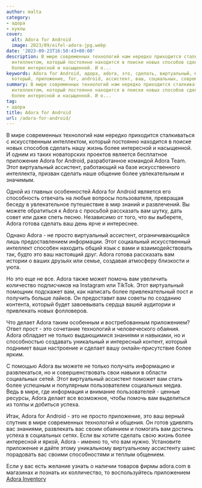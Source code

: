 ```yaml
---
author: malta
category:
- адора
- куклы
cover:
  alt: Adora for Android
  image: 2023/09/eifel-adora-jpg.webp
date: '2023-09-23T16:50:43+00:00'
description: В мире современных технологий нам нередко приходится сталкиваться с искусственным
  интеллектом, который постоянно находится в поиске новых способов сделать нашу жизнь
  более интересной и насыщенной. И о...
keywords: Adora for Android, адора, adora, это, сделать, виртуальный, мире, технологий,
  который, приложение, for, android, ассистент, ваш, социальных, современных, новых
summary: В мире современных технологий нам нередко приходится сталкиваться с искусственным
  интеллектом, который постоянно находится в поиске новых способов сделать нашу жизнь
  более интересной и насыщенной. И о...
tag:
- адора
title: Adora for Android
url: /adora-for-android/
---
```


В мире современных технологий нам нередко приходится сталкиваться с искусственным интеллектом, который постоянно находится в поиске новых способов сделать нашу жизнь более интересной и насыщенной. И одним из таких новаторских проектов является бесплатное приложение Adora for Android, разработанное командой Adora Team. Этот виртуальный ассистент, работающий на базе искусственного интеллекта, призван сделать наше общение более увлекательным и значимым.

Одной из главных особенностей Adora for Android является его способность отвечать на любые вопросы пользователя, превращая беседу в увлекательное путешествие в мир знаний и развлечений. Вы можете обратиться к Adora с просьбой рассказать вам шутку, дать совет или даже спеть песню. Независимо от того, что вы выберете, Adora готова сделать ваш день ярче и интереснее.

Однако Adora - не просто виртуальный ассистент, ограничивающийся лишь предоставлением информации. Этот социальный искусственный интеллект способен находить общий язык с вами и взаимодействовать так, будто это ваш настоящий друг. Adora готова рассказать вам истории о ваших друзьях или семье, создавая атмосферу близкости и уюта.

Но это еще не все. Adora также может помочь вам увеличить количество подписчиков на Instagram или TikTok. Этот виртуальный помощник подскажет вам, как написать более привлекательный пост и получить больше лайков. Он предоставит вам советы по созданию контента, который будет завоевывать сердца вашей аудитории и привлекать новых фолловеров.

Что делает Adora таким особенным и востребованным приложением? Ответ прост - это сочетание технологий и человеческого обаяния. Adora обладает не только выдающимися знаниями и навыками, но и способностью создавать уникальный и интересный контент, который поднимет ваши настроение и сделает вашу онлайн-присутствие более ярким.

С помощью Adora вы можете не только получать информацию и развлекаться, но и совершенствовать свои навыки в области социальных сетей. Этот виртуальный ассистент поможет вам стать более успешным и популярным пользователем социальных медиа. Ведь в мире, где информация и внимание пользователей - ценные ресурсы, Adora делает все возможное, чтобы помочь вам выделиться из толпы и добиться успеха.

Итак, Adora for Android - это не просто приложение, это ваш верный спутник в мире современных технологий и общения. Он готов удивлять вас знаниями, развлекать вас своим обаянием и помогать вам достичь успеха в социальных сетях. Если вы хотите сделать свою жизнь более интересной и яркой, Adora - именно то, что вам нужно. Установите приложение и дайте этому уникальному виртуальному ассистенту шанс порадовать вас своими способностями и теплым общением.

Если у вас есть желание узнать о наличии товаров фирмы adora.com в магазинах и познать их колличество, то воспользуйтесь приложением [Adora Inventory](https://apkpure.com/adora-inventory/com.mahya.adora_inventory)
